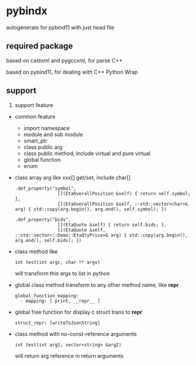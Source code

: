 # pybindx
autogenerate for pybind11 with just head file

## required package

based on castxml and pygccxml, for parse C++

based on pybind11, for dealing with C++ Python Wrap

## support

1. support feature
* common feature

  * import namespace
  * module and sub module
  * smart_ptr
  * class public arg
  * class public method, include virtual and pure virtual
  * global function
  * enum

* class array arg like xxx[] get/set, include char[]
    ```
    .def_property("symbol", 
                    [](EtaOverallPosition &self) { return self.symbol; }, 
                    [](EtaOverallPosition &self, ::std::vector<char>& arg) { std::copy(arg.begin(), arg.end(), self.symbol); })
    ```

    ```
    .def_property("bids", 
                    [](EtaQuote &self) { return self.bids; }, 
                    [](EtaQuote &self, ::std::vector<::Demo::EtaQtyPrice>& arg) { std::copy(arg.begin(), arg.end(), self.bids); })
    ```

* class method like
    ```
    int test(int argc, char ** argv)
    ```
  will transform this args to list in python

* global class method transform to any other method name, like __repr__
    ```
    global_function_mapping:
      - mapping: [ print, __repr__ ]
    ```

* global free function for display c struct trans to __repr__
    ```
    struct_repr: [writeToJsonString]
    ```
* class method with no-const-reference arguments
    ```
    int test(int arg1, vector<string> &arg2)    
    ```
    will return arg reference in return arguments
